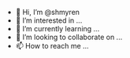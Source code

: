 - 👋 Hi, I’m @shmyren
- 👀 I’m interested in ...
- 🌱 I’m currently learning ...
- 💞️ I’m looking to collaborate on ...
- 📫 How to reach me ...

<!---
shmyren/shmyren is a ✨ special ✨ repository because its `README.md` (this file) appears on your GitHub profile.
You can click the Preview link to take a look at your changes.
--->
